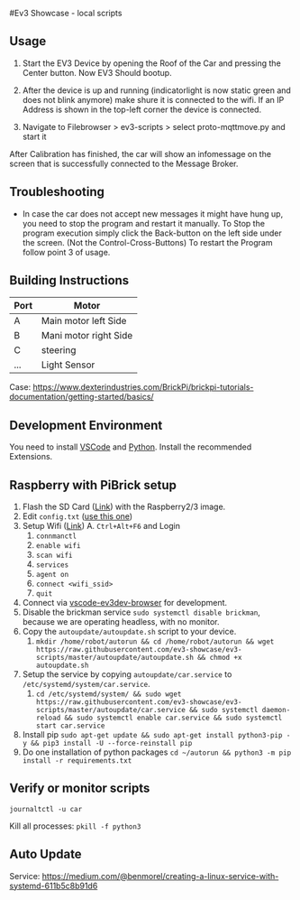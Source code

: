 #Ev3 Showcase - local scripts

## Usage

1. Start the EV3 Device by opening the Roof of the Car and pressing the Center button. 
Now EV3 Should bootup.

2. After the device is up and running (indicatorlight is now static green and does not blink anymore) make shure it is connected to the wifi. If an IP Address is shown in the top-left corner the device is connected.

3. Navigate to Filebrowser > ev3-scripts > select proto-mqttmove.py and start it

After Calibration has finished, the car will show an infomessage on the screen that is successfully connected to the Message Broker.

## Troubleshooting
- In case the car does not accept new messages it might have hung up, you need to stop the program and restart it manually. To Stop the program execution simply click the Back-button on the left side under the screen.  (Not the Control-Cross-Buttons) To restart the Program follow point 3 of usage.


## Building Instructions

| Port | Motor                 |
| ---- | --------------------- |
| A    | Main motor left Side  |
| B    | Mani motor right Side |
| C    | steering              |
| ...  | Light Sensor          |

Case: https://www.dexterindustries.com/BrickPi/brickpi-tutorials-documentation/getting-started/basics/

## Development Environment 

You need to install [VSCode](https://code.visualstudio.com/) and [Python](https://www.python.org/). 
Install the recommended Extensions. 

## Raspberry with PiBrick setup 

1. Flash the SD Card ([Link](https://www.ev3dev.org/docs/getting-started/)) with the Raspberry2/3 image. 
2. Edit `config.txt` ([use this one](/config.txt))
1. Setup Wifi ([Link](https://www.ev3dev.org/docs/tutorials/setting-up-wifi-using-the-command-line/))
   A. `Ctrl+Alt+F6` and Login
   1. `connmanctl`
   2. `enable wifi`
   3. `scan wifi`
   4. `services`
   5. `agent on`
   6. `connect <wifi_ssid>`
   7. `quit`
2. Connect via [vscode-ev3dev-browser](https://github.com/ev3dev/vscode-ev3dev-browser) for development.
3. Disable the brickman service `sudo systemctl disable brickman`, because we are operating headless, with no monitor. 
4. Copy the `autoupdate/autoupdate.sh` script to your device. 
   1. `mkdir /home/robot/autorun && cd /home/robot/autorun && wget https://raw.githubusercontent.com/ev3-showcase/ev3-scripts/master/autoupdate/autoupdate.sh && chmod +x autoupdate.sh`
6. Setup the service by copying `autoupdate/car.service` to `/etc/systemd/system/car.service`. 
   1. `cd /etc/systemd/system/ && sudo wget https://raw.githubusercontent.com/ev3-showcase/ev3-scripts/master/autoupdate/car.service && sudo systemctl daemon-reload && sudo systemctl enable car.service && sudo systemctl start car.service`
7. Install pip `sudo apt-get update && sudo apt-get install python3-pip -y && pip3 install -U --force-reinstall pip`
8. Do one installation of python packages `cd ~/autorun && python3 -m pip install -r requirements.txt`

## Verify or monitor scripts

`journaltctl -u car`

Kill all processes: 
`pkill -f python3`

## Auto Update

Service: https://medium.com/@benmorel/creating-a-linux-service-with-systemd-611b5c8b91d6
